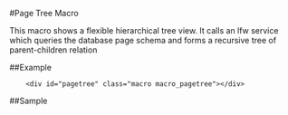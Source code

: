 #Page Tree Macro

This macro shows a flexible hierarchical tree view.
It calls an lfw service which queries the database page schema and forms a recursive tree of parent-children relation


##Example

        <div id="pagetree" class="macro macro_pagetree"></div>


##Sample

<div id="pagetree" class="macro macro_pagetree"></div>

